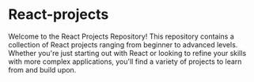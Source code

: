 # React-projects
Welcome to the React Projects Repository! This repository contains a collection of React projects ranging from beginner to advanced levels. Whether you're just starting out with React or looking to refine your skills with more complex applications, you'll find a variety of projects to learn from and build upon.
